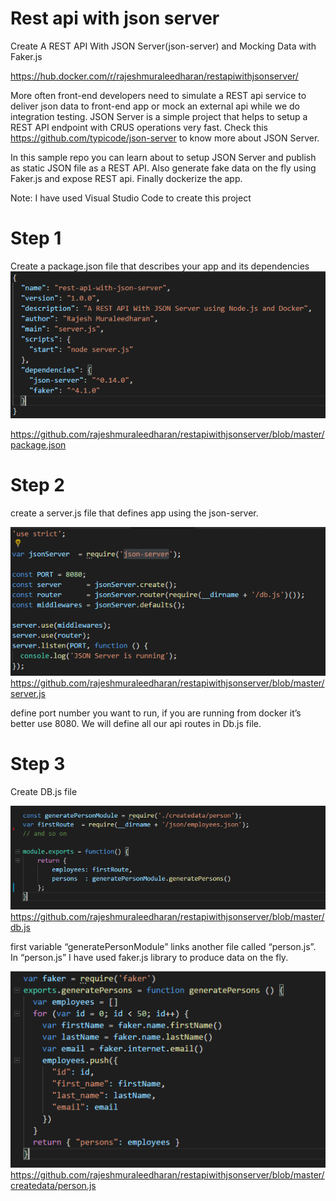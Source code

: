 # Rest api with json server
Create A REST API With JSON Server(json-server) and Mocking Data with Faker.js

https://hub.docker.com/r/rajeshmuraleedharan/restapiwithjsonserver/


More often front-end developers need to simulate a REST api service to deliver json data to front-end app or mock an external api while we do integration testing.  JSON Server is a simple project that helps to setup a REST API endpoint with CRUS operations very fast. Check this https://github.com/typicode/json-server to know more about JSON Server.

In this sample repo you can learn about to setup JSON Server and publish as static JSON file as a REST API. Also generate fake data on the fly using Faker.js and expose REST api. Finally dockerize the app.

Note: I have used Visual Studio Code to create this project

# Step 1
Create a package.json file that describes your app and its dependencies 
![alt text](https://github.com/rajeshmuraleedharan/restapiwithjsonserver/blob/master/images/package-json.PNG)

https://github.com/rajeshmuraleedharan/restapiwithjsonserver/blob/master/package.json 

# Step 2
create a server.js file that defines app using the json-server.

![alt text](https://github.com/rajeshmuraleedharan/restapiwithjsonserver/blob/master/images/serverjs.PNG)
https://github.com/rajeshmuraleedharan/restapiwithjsonserver/blob/master/server.js 

define port number you want to run, if you are running from docker it’s better use 8080. We will define all our api routes in Db.js file.

# Step 3
Create DB.js file

![alt text](https://github.com/rajeshmuraleedharan/restapiwithjsonserver/blob/master/images/dbjs.PNG)
https://github.com/rajeshmuraleedharan/restapiwithjsonserver/blob/master/db.js 

first variable “generatePersonModule” links another file called “person.js”. In “person.js” I have used faker.js library to produce data on the fly.

![alt text](https://github.com/rajeshmuraleedharan/restapiwithjsonserver/blob/master/images/fakejs.PNG)
https://github.com/rajeshmuraleedharan/restapiwithjsonserver/blob/master/createdata/person.js 







